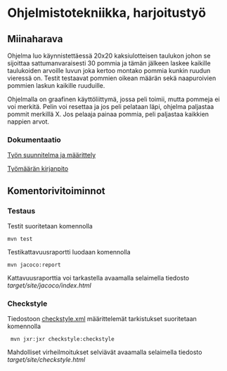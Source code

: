 # Ohjelmistotekniikka, harjoitustyö

## Miinaharava
Ohjelma luo käynnistettäessä 20x20 kaksiulotteisen taulukon johon se sijoittaa sattumanvaraisesti 30 pommia ja tämän jälkeen laskee kaikille taulukoiden arvoille luvun joka kertoo montako pommia kunkin ruudun vieressä on. Testit testaavat pommien oikean määrän sekä naapuroivien pommien laskun kaikille ruuduille.
 
 Ohjelmalla on graafinen käyttöliittymä, jossa peli toimii, mutta pommeja ei voi merkitä. Pelin voi resettaa ja jos peli pelataan läpi, ohjelma paljastaa pommit merkillä X. Jos pelaaja painaa pommia, peli paljastaa kaikkien nappien arvot.
### Dokumentaatio
[Työn suunnitelma ja määrittely](https://github.com/StunneS/ot-harjoitustyo/blob/master/dokumentointi/alustavaMaarittely.md)

[Työmäärän kirjanpito](https://github.com/StunneS/ot-harjoitustyo/blob/master/dokumentointi/tuntikirjanpito.md)


## Komentorivitoiminnot

### Testaus

Testit suoritetaan komennolla

```
mvn test
```

Testikattavuusraportti luodaan komennolla

```
mvn jacoco:report
```

Kattavuusraporttia voi tarkastella avaamalla selaimella tiedosto _target/site/jacoco/index.html_


### Checkstyle

Tiedostoon [checkstyle.xml](https://github.com/mluukkai/OtmTodoApp/blob/master/checkstyle.xml) määrittelemät tarkistukset suoritetaan komennolla

```
 mvn jxr:jxr checkstyle:checkstyle
```

Mahdolliset virheilmoitukset selviävät avaamalla selaimella tiedosto _target/site/checkstyle.html_
